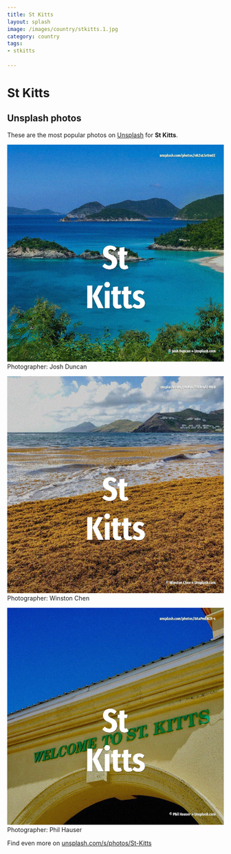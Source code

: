 ```yaml
---
title: St Kitts
layout: splash
image: /images/country/stkitts.1.jpg
category: country
tags:
- stkitts

---
```

# St Kitts



 
## Unsplash photos
These are the most popular photos on [Unsplash](https://unsplash.com) for **St Kitts**.
 
![St Kitts](/images/country/stkitts.1.jpg)
Photographer:  Josh Duncan
 
![St Kitts](/images/country/stkitts.2.jpg)
Photographer:  Winston Chen
 
![St Kitts](/images/country/stkitts.3.jpg)
Photographer:  Phil Hauser
 
Find even more on [unsplash.com/s/photos/St-Kitts](https://unsplash.com/s/photos/St-Kitts)
 
